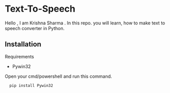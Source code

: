 
# Text-To-Speech

Hello , I am Krishna Sharma . In this repo. you will learn, how to make text to speech converter in Python.



## Installation

Requirements 

- Pywin32

Open your cmd/powershell and run this command.

```bash
  pip install Pywin32
```
    